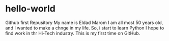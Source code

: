 # hello-world
Github first Repusitory
My name is Eldad Marom
I am all most 50 years old, and I wanted to make a chnge in my life.
So, i start to learn Python
I hope to find work in thr Hi-Tech industry.
This is my first time on GitHub.
